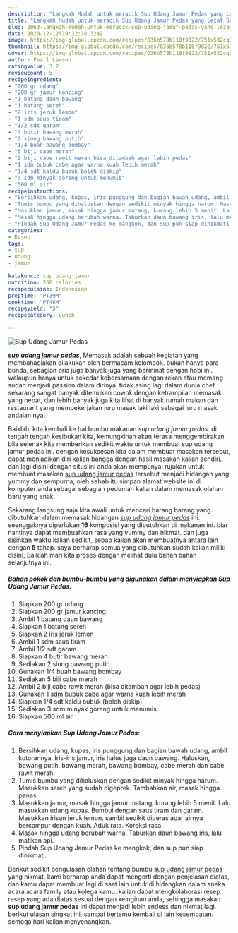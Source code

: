 ```yaml
---
description: "Langkah Mudah untuk meracik Sup Udang Jamur Pedas yang Lezat Sekali"
title: "Langkah Mudah untuk meracik Sup Udang Jamur Pedas yang Lezat Sekali"
slug: 2063-langkah-mudah-untuk-meracik-sup-udang-jamur-pedas-yang-lezat-sekali
date: 2020-12-12T19:32:38.324Z
image: https://img-global.cpcdn.com/recipes/036b578b118f9822/751x532cq70/sup-udang-jamur-pedas-foto-resep-utama.jpg
thumbnail: https://img-global.cpcdn.com/recipes/036b578b118f9822/751x532cq70/sup-udang-jamur-pedas-foto-resep-utama.jpg
cover: https://img-global.cpcdn.com/recipes/036b578b118f9822/751x532cq70/sup-udang-jamur-pedas-foto-resep-utama.jpg
author: Pearl Lawson
ratingvalue: 3.2
reviewcount: 5
recipeingredient:
- "200 gr udang"
- "200 gr jamur kancing"
- "1 batang daun bawang"
- "1 batang sereh"
- "2 iris jeruk lemon"
- "1 sdm saus tiram"
- "1/2 sdt garam"
- "4 butir bawang merah"
- "2 siung bawang putih"
- "1/4 buah bawang bombay"
- "5 biji cabe merah"
- "2 biji cabe rawit merah bisa ditambah agar lebih pedas"
- "1 sdm bubuk cabe agar warna kuah lebih merah"
- "1/4 sdt kaldu bubuk boleh diskip"
- "3 sdm minyak goreng untuk menumis"
- "500 ml air"
recipeinstructions:
- "Bersihkan udang, kupas, iris punggung dan bagian bawah udang, ambil kotorannya. Iris-iris jamur, iris halus juga daun bawang. Haluskan, bawang putih, bawang merah, bawang bombay, cabe merah dan cabe rawit merah."
- "Tumis bumbu yang dihaluskan dengan sedikit minyak hingga harum. Masukkan sereh yang sudah digeprek. Tambahkan air, masak hingga panas."
- "Masukkan jamur, masak hingga jamur matang, kurang lebih 5 menit. Lalu masukkan udang kupas. Bumbui dengan saus tiram dan garam. Masukkan irisan jeruk lemon, sambil sedikit diperas agar airnya bercampur dengan kuah. Aduk rata. Koreksi rasa."
- "Masak hingga udang berubah warna. Taburkan daun bawang iris, lalu matikan api."
- "Pindah Sup Udang Jamur Pedas ke mangkok, dan sup pun siap dinikmati."
categories:
- Resep
tags:
- sup
- udang
- jamur

katakunci: sup udang jamur 
nutrition: 260 calories
recipecuisine: Indonesian
preptime: "PT39M"
cooktime: "PT48M"
recipeyield: "3"
recipecategory: Lunch

---
```



![Sup Udang Jamur Pedas](https://img-global.cpcdn.com/recipes/036b578b118f9822/751x532cq70/sup-udang-jamur-pedas-foto-resep-utama.jpg)

<b><i>sup udang jamur pedas</i></b>, Memasak adalah sebuah kegiatan yang membahagiakan dilakukan oleh bermacam kelompok. bukan hanya para bunda, sebagian pria juga banyak juga yang berminat dengan hobi ini. walaupun hanya untuk sekedar kebersamaan dengan rekan atau memang sudah menjadi passion dalam dirinya. tidak asing lagi dalam dunia chef sekarang sangat banyak ditemukan cowok dengan ketrampilan memasak yang hebat, dan lebih banyak juga kita lihat di banyak rumah makan dan restaurant yang mempekerjakan juru masak laki laki sebagai juru masak andalan nya.

Baiklah, kita kembali ke hal bumbu makanan <i>sup udang jamur pedas</i>. di tengah tengah kesibukan kita, kemungkinan akan terasa menggembirakan bila sejenak kita memberikan sedikit waktu untuk membuat sup udang jamur pedas ini. dengan kesuksesan kita dalam membuat masakan tersebut, dapat menjadikan diri kalian bangga dengan hasil masakan kalian sendiri. dan lagi disini dengan situs ini anda akan mempunyai rujukan untuk membuat masakan <u>sup udang jamur pedas</u> tersebut menjadi hidangan yang yummy dan sempurna, oleh sebab itu simpan alamat website ini di komputer anda sebagai sebagian pedoman kalian dalam memasak olahan baru yang enak.




Sekarang langsung saja kita awali untuk mencari barang barang yang dibutuhkan dalam memasak hidangan <u><i>sup udang jamur pedas</i></u> ini. seenggaknya diperlukan <b>16</b> komposisi yang dibutuhkan di makanan ini. biar nantinya dapat membuahkan rasa yang yummy dan nikmat. dan juga sisihkan waktu kalian sedikit, sebab kalian akan membuatnya antara lain dengan <b>5</b> tahap. saya berharap semua yang dibutuhkan sudah kalian miliki disini, Baiklah mari kita proses dengan melihat dulu bahan bahan selanjutnya ini.

<!--inarticleads1-->

##### Bahan pokok dan bumbu-bumbu yang digunakan dalam menyiapkan Sup Udang Jamur Pedas:

1. Siapkan 200 gr udang
1. Siapkan 200 gr jamur kancing
1. Ambil 1 batang daun bawang
1. Siapkan 1 batang sereh
1. Siapkan 2 iris jeruk lemon
1. Ambil 1 sdm saus tiram
1. Ambil 1/2 sdt garam
1. Siapkan 4 butir bawang merah
1. Sediakan 2 siung bawang putih
1. Gunakan 1/4 buah bawang bombay
1. Sediakan 5 biji cabe merah
1. Ambil 2 biji cabe rawit merah (bisa ditambah agar lebih pedas)
1. Gunakan 1 sdm bubuk cabe agar warna kuah lebih merah
1. Siapkan 1/4 sdt kaldu bubuk (boleh diskip)
1. Sediakan 3 sdm minyak goreng untuk menumis
1. Siapkan 500 ml air




<!--inarticleads2-->

##### Cara menyiapkan Sup Udang Jamur Pedas:

1. Bersihkan udang, kupas, iris punggung dan bagian bawah udang, ambil kotorannya. Iris-iris jamur, iris halus juga daun bawang. Haluskan, bawang putih, bawang merah, bawang bombay, cabe merah dan cabe rawit merah.
1. Tumis bumbu yang dihaluskan dengan sedikit minyak hingga harum. Masukkan sereh yang sudah digeprek. Tambahkan air, masak hingga panas.
1. Masukkan jamur, masak hingga jamur matang, kurang lebih 5 menit. Lalu masukkan udang kupas. Bumbui dengan saus tiram dan garam. Masukkan irisan jeruk lemon, sambil sedikit diperas agar airnya bercampur dengan kuah. Aduk rata. Koreksi rasa.
1. Masak hingga udang berubah warna. Taburkan daun bawang iris, lalu matikan api.
1. Pindah Sup Udang Jamur Pedas ke mangkok, dan sup pun siap dinikmati.




Berikut sedikit pengulasan olahan tentang bumbu <u>sup udang jamur pedas</u> yang nikmat. kami berharap anda dapat mengerti dengan penjelasan diatas, dan kamu dapat membuat lagi di saat lain untuk di hidangkan dalam aneka acara acara family atau kolega kamu. kalian dapat mengkolaborasi resep resep yang ada diatas sesuai dengan keinginan anda, sehingga masakan <b>sup udang jamur pedas</b> ini dapat menjadi lebih endess dan nikmat lagi. berikut ulasan singkat ini, sampai bertemu kembali di lain kesempatan. semoga hari kalian menyenangkan.
